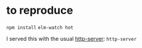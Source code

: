 # to reproduce

`npm install`
`elm-watch hot`

I served this with the usual [http-server](https://www.npmjs.com/package/http-server):
`http-server` 



